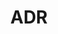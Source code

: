 ---
title: ADR
description: >
    Architecture Decision Records.
linkTitle: ADR
menu:
  main:
    weight: 30
---